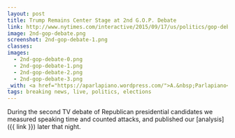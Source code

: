 ```yaml
---
layout: post
title: Trump Remains Center Stage at 2nd G.O.P. Debate
link: http://www.nytimes.com/interactive/2015/09/17/us/politics/gop-debate-trump-attacks-speaking-time.html
image: 2nd-gop-debate.png
screenshot: 2nd-gop-debate-1.png
classes:
images:
  - 2nd-gop-debate-0.png
  - 2nd-gop-debate-1.png
  - 2nd-gop-debate-2.png
  - 2nd-gop-debate-3.png
_with: <a href="https://aparlapiano.wordpress.com/">A.&nbsp;Parlapiano</a>, <a href="https://twitter.com/wilsonandrews">Wilson Andrews</a> & <a href="https://twitter.com/kkrebeccalai">K.K. Lai</a>
tags: breaking news, live, politics, elections
---
```


During the second TV debate of Republican presidential candidates we measured speaking time and counted attacks, and published our [analysis]({{ link }}) later that night.
